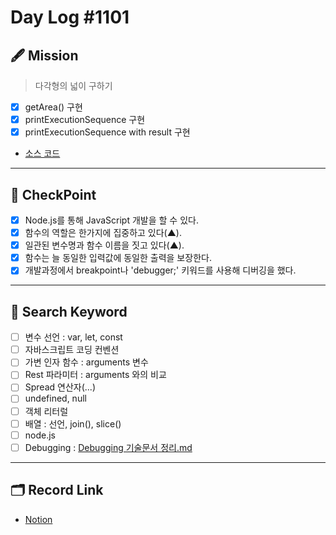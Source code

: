 # __Day Log #1101__

## 🖋 __Mission__
> 다각형의 넓이 구하기
- [X] getArea() 구현
- [X] printExecutionSequence 구현
- [X] printExecutionSequence with result 구현
- [소스 코드](getAreaProject.js)
---
## 📌 __CheckPoint__
- [X] Node.js를 통해 JavaScript 개발을 할 수 있다.
- [X] 함수의 역할은 한가지에 집중하고 있다(▲).
- [X] 일관된 변수명과 함수 이름을 짓고 있다(▲).
- [X] 함수는 늘 동일한 입력값에 동일한 출력을 보장한다.
- [X] 개발과정에서 breakpoint나 'debugger;' 키워드를 사용해 디버깅을 했다.
---
## 🔖 __Search Keyword__
- [ ] 변수 선언 : var, let, const
- [ ] 자바스크립트 코딩 컨벤션
- [ ] 가변 인자 함수 : arguments 변수
- [ ] Rest 파라미터 : arguments 와의 비교
- [ ] Spread 연산자(...)
- [ ] undefined, null
- [ ] 객체 리터럴
- [ ] 배열 : 선언, join(), slice()
- [ ] node.js
- [ ] Debugging : [Debugging 기술문서 정리.md](Debugging%20기술문서%20정리.md)
---
## 🗂 __Record Link__
- [Notion]()